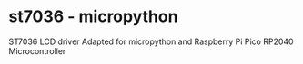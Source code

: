 st7036 - micropython
======

ST7036 LCD driver
Adapted for micropython and Raspberry Pi Pico
RP2040 Microcontroller

